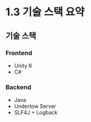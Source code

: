 # 1.3 기술 스택 요약 
 
## 기술 스택 
### Frontend 
- Unity 6 
- C# 
 
### Backend 
- Java 
- Undertow Server 
- SLF4J + Logback 
